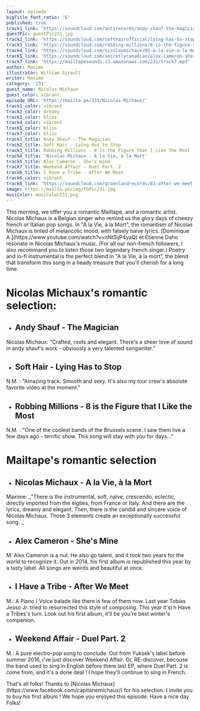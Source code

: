 ```yaml
---
layout: episode
bigTitle_font_ratio: '6'
published: true
track1_link: 'https://soundcloud.com/antirecords/andy-shauf-the-magician'
guestPic: guestPic231.jpg
track2_link: 'https://soundcloud.com/softhairofficial/lying-has-to-stop-single'
track3_link: 'https://soundcloud.com/robbing-millions/8-is-the-figure-that-i-like-the-most'
track4_link: 'https://soundcloud.com/nicolasmichaux/02-a-la-vie-a-la-mort'
track5_link: 'https://soundcloud.com/secretlycanadian/alex-cameron-shes-mine-1'
track7_link: 'https://mailtapesounds.s3.amazonaws.com/231/track7.mp3'
author: Maxime
illustrator: William Girault
writer: Maxime
category: '231'
guest_name: Nicolas Michaux
guest_color: vibrant
episode_URL: 'https://mailta.pe/231/Nicolas-Michaux/'
track1_color: vibrant
track2_color: dreamy
track3_color: bliss
track4_color: vibrant
track5_color: bliss
track7_color: bliss
track1_title: Andy Shauf - The Magician
track2_title: Soft Hair - Lying Has to Stop
track3_title: Robbing Millions - 8 is the Figure that I Like the Most
track4_title: 'Nicolas Michaux - A la Vie, à la Mort'
track5_title: Alex Cameron - She's mine
track7_title: Weekend Affair - Duel Part. 2
track6_title: I Have a Tribe - After We Meet
track6_color: vibrant
track6_link: 'https://soundcloud.com/groenlandrecords/03-after-we-meet'
image: https://mailta.pe/img/fbPic231.jpg
musiColor: musiColor231.png
---
```

<p id="introduction"> This morning, we offer you a romantic Mailtape, and a romantic artist. Nicolas Michaux is a Belgian singer who remind us the glory days of cheezy french or Italian pop songs. In "A la Vie, à la Mort", the romantism of Nicolas Michaux is tinted of melancolic mood, with falsely naive lyrics. [Dominique A.](https://www.youtube.com/watch?v=nNtSijP4yaQ) et Etienne Daho resonate in Nicolas Michaux's music. (For all our non-french followers, I also recommand you to listen those two legendary french singer.) Poetry and lo-fi instrumental is the perfect blend in "A la Vie, à la mort", the blend that transform this song in a heady treasure that you'll cherish for a long time. </p>

# **Nicolas Michaux's romantic selection:** 
 
+ ## Andy Shauf - The Magician
Nicolas Michaux: "Crafted, roots and elegant. There's a sheer love of sound in andy shauf's work - obviously a very talented songwriter."

+ ## Soft Hair - Lying Has to Stop
N.M. : "Amazing track. Smooth and sexy. It's also my tour crew's absolute favorite video at the moment."

+ ## Robbing Millions - 8 is the Figure that I Like the Most
N.M. : "One of the coolest bands of the Brussels scene. I saw them live a few days ago - terrific show. This song will stay with you for days..."


# **Mailtape's romantic selection**

+ ## Nicolas Michaux - A la Vie, à la Mort
Maxime: _"There is the instrumental, soft, naïve, crescendo, eclectic, directly imported from the eigties, from France or Italy. And there are the lyrics, dreamy and elegant. Then, there is the candid and sincere voice of Nicolas Michaux. Those 3 elements create an exceptionally successful song. _

+ ## Alex Cameron - She's Mine
M: Alex Cameron is a nut. He also go talent, and it took two years for the world to recognize it. Out in 2014, his first album is republished this year by a tasty label. All songs are weirds and beautiful at once. 

+ ## I Have a Tribe - After We Meet
M.: A Piano / Voice balade like there is few of them now. Last year Tobias Jesso Jr. tried to resurrected this style of composing. This year it'sI h Have a Tribes's turn. Look out his first album, it'll be you're best winter's companion.

+ ## Weekend Affair - Duel Part. 2
M.: A pure electro-pop song to conclude. Out from Yuksek's label before summer 2016, i've just discover Weekend Affair. Or, RE-discover, becouse the band used to sing in English before there last EP, where Duel Part. 2 is come from, and it's a done deal ! I hope they'll continue to sing in French. 

<p id="outroduction">That's all folks! Thanks to [Nicolas Michaux](https://www.facebook.com/capitanemichaux/) for his selection. I invite you to buy his first album ! We hope you enjoyed this episode. Have a nice day Folks!</p>
